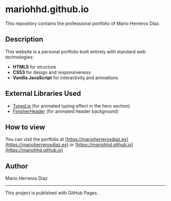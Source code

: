 # mariohhd.github.io

This repository contains the professional portfolio of Mario Herreros Díaz.

## Description

This website is a personal portfolio built entirely with standard web technologies:
- **HTML5** for structure
- **CSS3** for design and responsiveness
- **Vanilla JavaScript** for interactivity and animations

## External Libraries Used
- [Typed.js](https://github.com/mattboldt/typed.js) (for animated typing effect in the hero section)
- [FinisherHeader](https://github.com/marcbruederlin/finisher-header) (for animated header background)

## How to view
You can visit the portfolio at [https://marioherrerosdiaz.es](https://marioherrerosdiaz.es) or [https://mariohhd.github.io](https://mariohhd.github.io)

## Author
Mario Herreros Díaz

---
This project is published with GitHub Pages.
